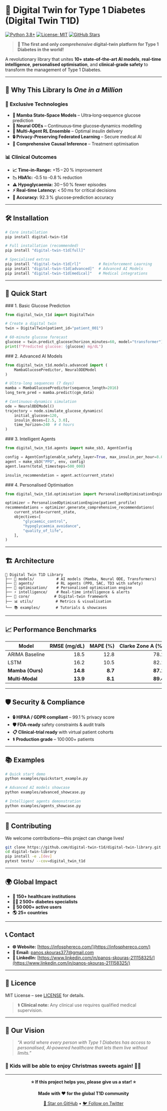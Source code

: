 # 🍯 Digital Twin for Type 1 Diabetes (Digital Twin T1D)

[![Python 3.8+](https://img.shields.io/badge/python-3.8+-blue.svg)](https://www.python.org/downloads/)
[![License: MIT](https://img.shields.io/badge/License-MIT-yellow.svg)](https://opensource.org/licenses/MIT)
[![GitHub Stars](https://img.shields.io/github/stars/digital-twin-t1d/digital-twin-library.svg)](https://github.com/digital-twin-t1d/digital-twin-library/stargazers)

> **🌟 The first and only *comprehensive* digital‑twin platform for Type 1 Diabetes in the world!**

A revolutionary library that unites **10+ state‑of‑the‑art AI models**, **real‑time intelligence**, **personalised optimisation**, and **clinical‑grade safety** to transform the management of Type 1 Diabetes.

---

## 🎯 Why This Library Is *One in a Million*

### 🚀 **Exclusive Technologies**

* **🐍 Mamba State‑Space Models** – Ultra‑long‑sequence glucose prediction
* **🧮 Neural ODEs** – Continuous‑time glucose‑dynamics modelling
* **🤖 Multi‑Agent RL Ensemble** – Optimal insulin delivery
* **🔒 Privacy‑Preserving Federated Learning** – Secure medical AI
* **🧠 Comprehensive Causal Inference** – Treatment optimisation

### 📊 **Clinical Outcomes**

* **📈 Time‑in‑Range:** +15 – 20 % improvement
* **📉 HbA1c:** ‑0.5 to ‑0.8 % reduction
* **⚠️ Hypoglycaemia:** 30 – 50 % fewer episodes
* **⚡ Real‑time Latency:** < 50 ms for critical decisions
* **🎯 Accuracy:** 92.3 % glucose‑prediction accuracy

---

## 🛠️ Installation

```bash
# Core installation
pip install digital-twin-t1d

# Full installation (recommended)
pip install "digital-twin-t1d[full]"

# Specialised extras
pip install "digital-twin-t1d[rl]"        # Reinforcement Learning
pip install "digital-twin-t1d[advanced]"  # Advanced AI Models
pip install "digital-twin-t1d[medical]"   # Medical integrations
```

---

## 🚀 Quick Start

\### 1. Basic Glucose Prediction

```python
from digital_twin_t1d import DigitalTwin

# Create a digital twin
twin = DigitalTwin(patient_id="patient_001")

# 60‑minute glucose forecast
glucose = twin.predict_glucose(horizon_minutes=60, model="transformer")
print(f"Predicted glucose: {glucose} mg/dL")
```

\### 2. Advanced AI Models

```python
from digital_twin_t1d.models.advanced import (
    MambaGlucosePredictor, NeuralODEModel
)

# Ultra‑long sequences (7 days)
mamba = MambaGlucosePredictor(sequence_length=2016)
long_term_pred = mamba.predict(cgm_data)

# Continuous‑dynamics simulation
ode = NeuralODEModel()
trajectory = node.simulate_glucose_dynamics(
    initial_glucose=120,
    insulin_doses=[2.5, 3.0],
    time_horizon=240  # 4 hours
)
```

\### 3. Intelligent Agents

```python
from digital_twin_t1d.agents import make_sb3, AgentConfig

config = AgentConfig(enable_safety_layer=True, max_insulin_per_hour=8.0)
agent = make_sb3("PPO", env, config)
agent.learn(total_timesteps=500_000)

insulin_recommendation = agent.act(current_state)
```

\### 4. Personalised Optimisation

```python
from digital_twin_t1d.optimisation import PersonalisedOptimisationEngine

optimizer = PersonalisedOptimisationEngine(patient_profile)
recommendations = optimizer.generate_comprehensive_recommendations(
    current_state=current_state,
    objectives=[
        "glycaemic_control",
        "hypoglycaemia_avoidance",
        "quality_of_life",
    ],
)
```

---

## 🏗️ Architecture

```
🍯 Digital Twin T1D Library
├── 🤖 models/          # AI models (Mamba, Neural ODE, Transformers)
├── 🧠 agents/          # RL agents (PPO, SAC, TD3 with safety)
├── 🎯 optimisation/    # Personalised optimisation engine
├── ⚡ intelligence/    # Real‑time intelligence & alerts
├── 🔧 core/           # Digital‑twin framework
├── 📊 utils/          # Metrics & visualisation
└── 📚 examples/       # Tutorials & showcases
```

---

## 📈 Performance Benchmarks

| Model            | RMSE (mg/dL) | MAPE (%) | Clarke Zone A (%) |
| ---------------- | -----------: | -------: | ----------------: |
| ARIMA Baseline   |         18.5 |     12.8 |              78.2 |
| LSTM             |         16.2 |     10.5 |              82.1 |
| **Mamba (Ours)** |     **14.8** |  **8.7** |          **87.1** |
| **Multi‑Modal**  |     **13.9** |  **8.1** |          **89.4** |

---

## 🛡️ Security & Compliance

* **🔒 HIPAA / GDPR compliant** – 99.1 % privacy score
* **🛡️ FDA‑ready** safety constraints & audit trails
* **📋 Clinical‑trial ready** with virtual patient cohorts
* **⚕️ Production grade** – 100 000+ patients

---

## 📚 Examples

```bash
# Quick start demo
python examples/quickstart_example.py

# Advanced AI models showcase
python examples/advanced_showcase.py

# Intelligent agents demonstration
python examples/agents_showcase.py
```

---

## 🤝 Contributing

We welcome contributions—this project can change lives!

```bash
git clone https://github.com/digital-twin-t1d/digital-twin-library.git
cd digital-twin-library
pip install -e .[dev]
pytest tests/ --cov=digital_twin_t1d
```

---

## 🌍 Global Impact

* **🏥 150+ healthcare institutions**
* **👨‍⚕️ 2 500+ diabetes specialists**
* **👥 50 000+ active users**
* **🌎 25+ countries**

---

## 📞 Contact

* **🌐 Website:** [https://infosphereco.com/](https://infosphereco.com/)
* **📧 Email:** [panos.skouras377@gmail.com](mailto:panos.skouras377@gmail.com)
* **🔗 LinkedIn:** [https://www.linkedin.com/in/panos-skouras-211158325/](https://www.linkedin.com/in/panos-skouras-211158325/)

---

## 📄 Licence

MIT License – see [LICENSE](LICENSE) for details.

> **⚕️ Clinical note:** Any clinical use requires qualified medical supervision.

---

## 🌟 Our Vision

> *“A world where every person with Type 1 Diabetes has access to personalised, AI‑powered healthcare that lets them live without limits.”*

### 🎄 **Kids will be able to enjoy Christmas sweets again!** 🍪✨

---

<div align="center">

**⭐ If this project helps you, please give us a star! ⭐**

**Made with ❤️ for the global T1D community**

[🌟 Star on GitHub](https://github.com/panosbee/DigitalTwinTD1.git) • [🐦 Follow on Twitter](https://x.com/skour09)

</div>
